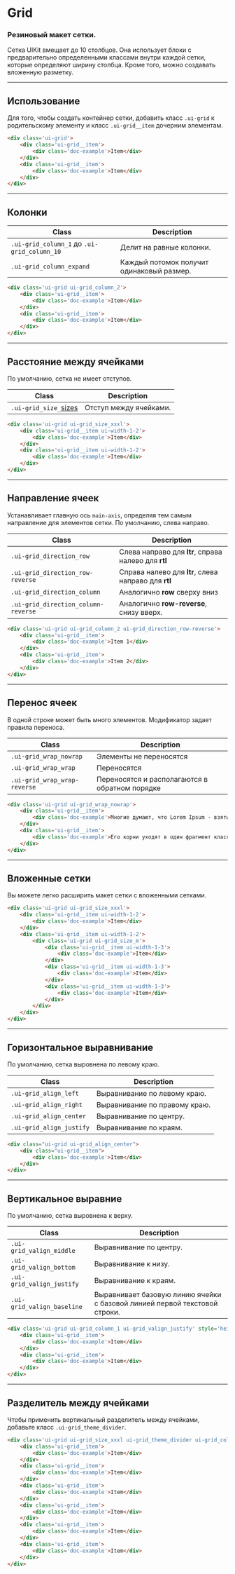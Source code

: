 <!--
docs/blocks/grid|20
-->

[sizes]: docs/base/sizes.html

# Grid

### Резиновый макет сетки.

Cетка UIKit вмещает до 10 столбцов. Она использует блоки с предварительно определенными классами внутри каждой сетки, которые определяют ширину столбца. Кроме того, можно создавать вложенную разметку.

---

## Использование

Для того, чтобы создать контейнер сетки, добавить класс `.ui-grid`  к родительскому элементу и класс `.ui-grid__item` дочерним элементам.

``` html
<div class='ui-grid'>
    <div class='ui-grid__item'>
        <div class='doc-example'>Item</div>
    </div>
    <div class='ui-grid__item'>
        <div class='doc-example'>Item</div>
    </div>
</div>
```


---

## Колонки

|                    Class                    |                 Description               |
|---------------------------------------------|-------------------------------------------|
| `.ui-grid_column_1` до `.ui-grid_column_10` | Делит на равные колонки.                  |
| `.ui-grid_column_expand`                    | Каждый потомок получит одинаковый размер. |

``` html
<div class='ui-grid ui-grid_column_2'>
    <div class='ui-grid__item'>
        <div class='doc-example'>Item</div>
    </div>
    <div class='ui-grid__item'>
        <div class='doc-example'>Item</div>
    </div>
</div>
```

---

## Расстояние между ячейками

По умолчанию, сетка не имеет отступов.

|         Class         |         Description         |
|-----------------------|-----------------------------|
|  `.ui-grid_size_`[sizes]  | Отступ между ячейками.  |

``` html
<div class='ui-grid ui-grid_size_xxxl'>
    <div class='ui-grid__item ui-width-1-2'>
        <div class='doc-example'>Item</div>
    </div>
    <div class='ui-grid__item ui-width-1-2'>
        <div class='doc-example'>Item</div>
    </div>
</div>
```

---

## Направление ячеек

Устанавливает главную ось `main-axis`, определяя тем самым направление для элементов сетки. По умолчанию, слева направо.

|         Class         |         Description         |
|-----------------------|-----------------------------|
|  `.ui-grid_direction_row`            | Cлева направо для **ltr**, справа налево для **rtl**  |
|  `.ui-grid_direction_row-reverse`    | Cправа налево для **ltr**, слева направо для **rtl**  |
|  `.ui-grid_direction_column`         | Aналогично **row** сверху вниз  |
|  `.ui-grid_direction_column-reverse` | Aналогично **row-reverse**, снизу вверх.  |

``` html
<div class='ui-grid ui-grid_column_2 ui-grid_direction_row-reverse'>
    <div class='ui-grid__item'>
        <div class='doc-example'>Item 1</div>
    </div>
    <div class='ui-grid__item'>
        <div class='doc-example'>Item 2</div>
    </div>
</div>
```

---

## Перенос ячеек

В одной строке может быть много элементов. Модификатор задает правила переноса.

|              Class             |                       Description                       |
|--------------------------------|---------------------------------------------------------|
|  `.ui-grid_wrap_nowrap`        | Элементы не переносятся                                 |
|  `.ui-grid_wrap_wrap`          | Переносятся                                             |
|  `.ui-grid_wrap_wrap-reverse`  | Переносятся и располагаются в обратном порядке          |

``` html
<div class='ui-grid ui-grid_wrap_nowrap'>
    <div class='ui-grid__item'>
        <div class='doc-example'>Многие думают, что Lorem Ipsum - взятый с потолка псевдо-латинский набор слов, но это не совсем так.</div>
    </div>
    <div class='ui-grid__item'>
        <div class='doc-example'>Его корни уходят в один фрагмент классической латыни 45 года н.э., то есть более двух тысячелетий назад.</div>
    </div>
</div>
```

---

## Вложенные сетки

Вы можете легко расширить макет сетки с вложенными сетками.

``` html
<div class='ui-grid ui-grid_size_xxxl'>
    <div class='ui-grid__item ui-width-1-2'>
        <div class='doc-example'>Item</div>
    </div>
    <div class='ui-grid__item ui-width-1-2'>
        <div class='ui-grid ui-grid_size_m'>
            <div class='ui-grid__item ui-width-1-3'>
                <div class='doc-example'>Item</div>
            </div>
            <div class='ui-grid__item ui-width-1-3'>
                <div class='doc-example'>Item</div>
            </div>
            <div class='ui-grid__item ui-width-1-3'>
                <div class='doc-example'>Item</div>
            </div>
        </div>
    </div>
</div>
```

---

## Горизонтальное выравнивание

По умолчанию, сетка выровнена по левому краю.

|           Class           |          Description          |
|---------------------------|-------------------------------|
|  `.ui-grid_align_left`    | Выравнивание по левому краю. |
|  `.ui-grid_align_right`   | Выравнивание по правому краю. |
|  `.ui-grid_align_center`  | Выравнивание по центру.       |
|  `.ui-grid_align_justify` | Выравнивание по краям.        |

``` html
<div class="ui-grid ui-grid_align_center">
    <div class="ui-grid__item">
        <div class='doc-example'>Item</div>
    </div>
</div>
```

---

## Вертикальное выравние

По умолчанию, сетка выровнена к верху.

|            Class            |        Description      |
|-----------------------------|-------------------------|
|  `.ui-grid_valign_middle`   | Выравнивание по центру. |
|  `.ui-grid_valign_bottom`   | Выравнивание к низу.    |
|  `.ui-grid_valign_justify`  | Выравнивание к краям.   |
|  `.ui-grid_valign_baseline` | Выравнивает базовую линию ячейки с базовой линией первой текстовой строки.   |

``` html
<div class='ui-grid ui-grid_column_1 ui-grid_valign_justify' style='height: 200px'>
    <div class='ui-grid__item'>
        <div class='doc-example'>Item</div>
    </div>
    <div class='ui-grid__item'>
        <div class='doc-example'>Item</div>
    </div>
</div>
```

---

## Разделитель между ячейками

Чтобы применить вертикальный разделитель между ячейками, добавьте класс `.ui-grid_theme_divider`.

``` html
<div class='ui-grid ui-grid_size_xxxl ui-grid_theme_divider ui-grid_column_3'>
    <div class='ui-grid__item'>
        <div class='doc-example'>Item</div>
    </div>
    <div class='ui-grid__item'>
        <div class='doc-example'>Item</div>
    </div>
    <div class='ui-grid__item'>
        <div class='doc-example'>Item</div>
    </div>
    <div class='ui-grid__item'>
        <div class='doc-example'>Item</div>
    </div>
    <div class='ui-grid__item'>
        <div class='doc-example'>Item</div>
    </div>
    <div class='ui-grid__item'>
        <div class='doc-example'>Item</div>
    </div>
</div>
```
